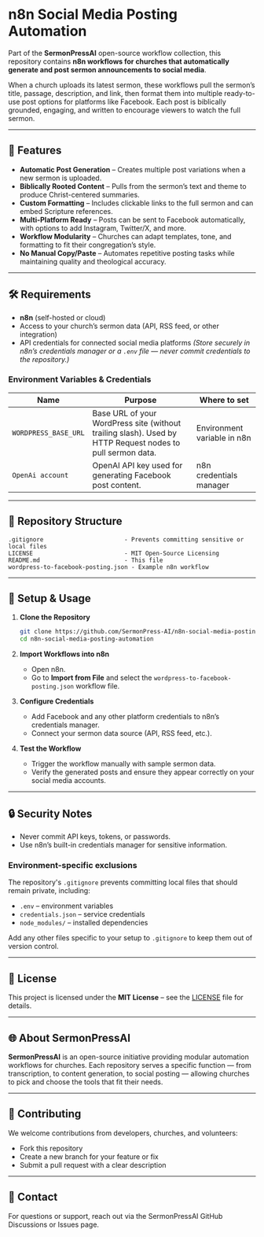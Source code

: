 # n8n Social Media Posting Automation

Part of the **SermonPressAI** open-source workflow collection, this repository contains **n8n workflows for churches that automatically generate and post sermon announcements to social media**.

When a church uploads its latest sermon, these workflows pull the sermon’s title, passage, description, and link, then format them into multiple ready-to-use post options for platforms like Facebook. Each post is biblically grounded, engaging, and written to encourage viewers to watch the full sermon.

---

## 📌 Features

* **Automatic Post Generation** – Creates multiple post variations when a new sermon is uploaded.
* **Biblically Rooted Content** – Pulls from the sermon’s text and theme to produce Christ-centered summaries.
* **Custom Formatting** – Includes clickable links to the full sermon and can embed Scripture references.
* **Multi-Platform Ready** – Posts can be sent to Facebook automatically, with options to add Instagram, Twitter/X, and more.
* **Workflow Modularity** – Churches can adapt templates, tone, and formatting to fit their congregation’s style.
* **No Manual Copy/Paste** – Automates repetitive posting tasks while maintaining quality and theological accuracy.

---

## 🛠 Requirements

* **n8n** (self-hosted or cloud)
* Access to your church’s sermon data (API, RSS feed, or other integration)
* API credentials for connected social media platforms
  *(Store securely in n8n’s credentials manager or a `.env` file — never commit credentials to the repository.)*

### Environment Variables & Credentials

| Name | Purpose | Where to set |
| ---- | ------- | ------------ |
| `WORDPRESS_BASE_URL` | Base URL of your WordPress site (without trailing slash). Used by HTTP Request nodes to pull sermon data. | Environment variable in n8n |
| `OpenAi account` | OpenAI API key used for generating Facebook post content. | n8n credentials manager |

---

## 📂 Repository Structure

```
.gitignore                       - Prevents committing sensitive or local files
LICENSE                          - MIT Open-Source Licensing
README.md                        - This file
wordpress-to-facebook-posting.json - Example n8n workflow
```

---

## 🚀 Setup & Usage

1. **Clone the Repository**

   ```bash
   git clone https://github.com/SermonPress-AI/n8n-social-media-posting-automation.git
   cd n8n-social-media-posting-automation
   ```

2. **Import Workflows into n8n**

   * Open n8n.
   * Go to **Import from File** and select the `wordpress-to-facebook-posting.json` workflow file.

3. **Configure Credentials**

   * Add Facebook and any other platform credentials to n8n’s credentials manager.
   * Connect your sermon data source (API, RSS feed, etc.).

4. **Test the Workflow**

   * Trigger the workflow manually with sample sermon data.
   * Verify the generated posts and ensure they appear correctly on your social media accounts.

---

## 🔒 Security Notes

* Never commit API keys, tokens, or passwords.
* Use n8n’s built-in credentials manager for sensitive information.

### Environment-specific exclusions

The repository's `.gitignore` prevents committing local files that should remain private, including:

* `.env` – environment variables
* `credentials.json` – service credentials
* `node_modules/` – installed dependencies

Add any other files specific to your setup to `.gitignore` to keep them out of version control.

---

## 📜 License

This project is licensed under the **MIT License** – see the [LICENSE](LICENSE) file for details.

---

## 🌐 About SermonPressAI

**SermonPressAI** is an open-source initiative providing modular automation workflows for churches.
Each repository serves a specific function — from transcription, to content generation, to social posting — allowing churches to pick and choose the tools that fit their needs.

---

## 🤝 Contributing

We welcome contributions from developers, churches, and volunteers:

* Fork this repository
* Create a new branch for your feature or fix
* Submit a pull request with a clear description

---

## 📧 Contact

For questions or support, reach out via the SermonPressAI GitHub Discussions or Issues page.

